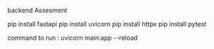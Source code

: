 backend Assesment

pip install fastapi
pip install uvicorn
pip install httpx
pip install pytest

command to run : uvicorn main:app --reload
